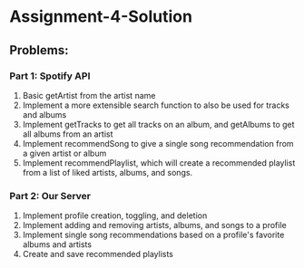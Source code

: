 # Assignment-4-Solution

## Problems:

### Part 1: Spotify API

1. Basic getArtist from the artist name
2. Implement a more extensible search function to also be used for tracks and albums
3. Implement getTracks to get all tracks on an album, and getAlbums to get all albums from an artist
4. Implement recommendSong to give a single song recommendation from a given artist or album
5. Implement recommendPlaylist, which will create a recommended playlist from a list of liked artists, albums, and songs.

### Part 2: Our Server

1. Implement profile creation, toggling, and deletion
2. Implement adding and removing artists, albums, and songs to a profile
3. Implement single song recommendations based on a profile's favorite albums and artists
4. Create and save recommended playlists
